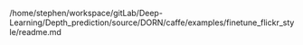 /home/stephen/workspace/gitLab/Deep-Learning/Depth_prediction/source/DORN/caffe/examples/finetune_flickr_style/readme.md